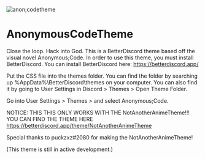 ![anon;codetheme](https://user-images.githubusercontent.com/110787004/183310673-ae809f20-a9bb-430d-bf13-6fd7081d1cf0.png)

# AnonymousCodeTheme

Close the loop. Hack into God.
This is a BetterDiscord theme based off the visual novel Anonymous;Code. In order to use this theme, you must install BetterDiscord. 
You can install BetterDiscord here: https://betterdiscord.app/ 

Put the CSS file into the themes folder. You can find the folder by searching up %AppData%\BetterDiscord\themes on your computer. 
You can also find it by going to User Settings in Discord > Themes > Open Theme Folder.

Go into User Settings > Themes > and select Anonymous;Code.

NOTICE: THIS THIS ONLY WORKS WITH THE NotAnotherAnimeTheme!!! YOU CAN FIND THE THEME HERE https://betterdiscord.app/theme/NotAnotherAnimeTheme

Special thanks to puckzxz#2080 for making the NotAnotherAnimeTheme!

(This theme is still in active development.)
